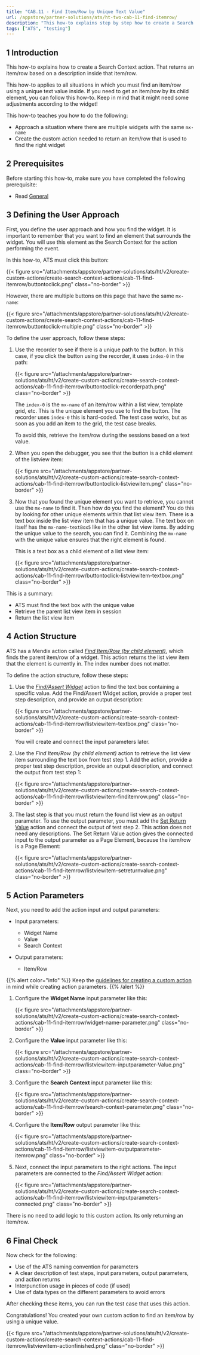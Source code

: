 ```yaml
---
title: "CAB.11 - Find Item/Row by Unique Text Value"
url: /appstore/partner-solutions/ats/ht-two-cab-11-find-itemrow/
description: "This how-to explains step by step how to create a Search Context action for finding an item/row by using a unique text value."
tags: ["ATS", "testing"]
---
```


## 1 Introduction

This how-to explains how to create a Search Context action. That returns an item/row based on a description inside that item/row.

This how-to applies to all situations in which you must find an item/row using a unique text value inside. If you need to get an item/row by its child element, you can follow this how-to. Keep in mind that it might need some adjustments according to the widget!

This how-to teaches you how to do the following:

* Approach a situation where there are multiple widgets with the same `mx-name`
* Create the custom action needed to return an item/row that is used to find the right widget

## 2 Prerequisites

Before starting this how-to, make sure you have completed the following prerequisite:

* Read [General](/appstore/partner-solutions/ats/ht-two-custom-action-general/)

## 3 Defining the User Approach

First, you define the user approach and how you find the widget. It is important to remember that you want to find an element that surrounds the widget. You will use this element as the Search Context for the action performing the event.

In this how-to, ATS must click this button:

{{< figure src="/attachments/appstore/partner-solutions/ats/ht/v2/create-custom-actions/create-search-context-actions/cab-11-find-itemrow/buttontoclick.png" class="no-border" >}}

However, there are multiple buttons on this page that have the same `mx-name`:

{{< figure src="/attachments/appstore/partner-solutions/ats/ht/v2/create-custom-actions/create-search-context-actions/cab-11-find-itemrow/buttontoclick-multiple.png" class="no-border" >}}

To define the user approach, follow these steps:

1. Use the recorder to see if there is a unique path to the button. In this case, if you click the button using the recorder, it uses `index-0` in the path:

    {{< figure src="/attachments/appstore/partner-solutions/ats/ht/v2/create-custom-actions/create-search-context-actions/cab-11-find-itemrow/buttontoclick-recorderpath.png" class="no-border" >}}

    The `index-0` is the `mx-name` of an item/row within a list view, template grid, etc. This is the unique element you use to find the button. The recorder uses `index-0` this is hard-coded. The test case works, but as soon as you add an item to the grid, the test case breaks.

    To avoid this, retrieve the item/row during the sessions based on a text value.

2. When you open the debugger, you see that the button is a child element of the listview item:

    {{< figure src="/attachments/appstore/partner-solutions/ats/ht/v2/create-custom-actions/create-search-context-actions/cab-11-find-itemrow/buttontoclick-listviewitem.png" class="no-border" >}}

3. Now that you found the unique element you want to retrieve, you cannot use the `mx-name` to find it. Then how do you find the element? You do this by looking for other unique elements within that list view item. There is a text box inside the list view item that has a unique value. The text box on itself has the `mx-name-textBox5` like in the other list view items. By adding the unique value to the search, you can find it. Combining the `mx-name` with the unique value ensures that the right element is found.

    This is a text box as a child element of a list view item:

    {{< figure src="/attachments/appstore/partner-solutions/ats/ht/v2/create-custom-actions/create-search-context-actions/cab-11-find-itemrow/buttontoclick-listviewitem-textbox.png" class="no-border" >}}

This is a summary:

* ATS must find the text box with the unique value
* Retrieve the parent list view item in session
* Return the list view item

## 4 Action Structure

ATS has a Mendix action called [*Find Item/Row (by child element)*](/appstore/partner-solutions/ats/rg-one-find-itemrow-by-child/), which finds the parent item/row of a widget. This action returns the list view item that the element is currently in. The index number does not matter.

To define the action structure, follow these steps:

1. Use the [*Find/Assert Widget*](/appstore/partner-solutions/ats/rg-one-findassert-widget/) action to find the text box containing a specific value. Add the Find/Assert Widget action, provide a proper test step description, and provide an output description:

    {{< figure src="/attachments/appstore/partner-solutions/ats/ht/v2/create-custom-actions/create-search-context-actions/cab-11-find-itemrow/listviewitem-textbox.png" class="no-border" >}}

    You will create and connect the input parameters later.

2. Use the *Find Item/Row (by child element)* action to retrieve the list view item surrounding the text box from test step 1. Add the action, provide a proper test step description, provide an output description, and connect the output from test step 1:

    {{< figure src="/attachments/appstore/partner-solutions/ats/ht/v2/create-custom-actions/create-search-context-actions/cab-11-find-itemrow/listviewitem-finditemrow.png" class="no-border" >}}

3. The last step is that you must return the found list view as an output parameter. To use the output parameter, you must add the [Set Return Value](/appstore/partner-solutions/ats/rg-one-set-return-value/) action and connect the output of test step 2. This action does not need any descriptions. The Set Return Value action gives the connected input to the output parameter as a Page Element, because the item/row is a Page Element:

    {{< figure src="/attachments/appstore/partner-solutions/ats/ht/v2/create-custom-actions/create-search-context-actions/cab-11-find-itemrow/listviewitem-setreturnvalue.png" class="no-border" >}}

## 5 Action Parameters

Next, you need to add the action input and output parameters:

* Input parameters:
    * Widget Name
    * Value
    * Search Context

* Output parameters:
    * Item/Row

{{% alert color="info" %}}
Keep the [guidelines for creating a custom action](/appstore/partner-solutions/ats/ht-two-guidelines-custom-action/) in mind while creating action parameters.
{{% /alert %}}

1. Configure the **Widget Name** input parameter like this:

    {{< figure src="/attachments/appstore/partner-solutions/ats/ht/v2/create-custom-actions/create-search-context-actions/cab-11-find-itemrow/widget-name-parameter.png" class="no-border" >}}

2. Configure the **Value** input parameter like this:

    {{< figure src="/attachments/appstore/partner-solutions/ats/ht/v2/create-custom-actions/create-search-context-actions/cab-11-find-itemrow/listviewitem-inputparameter-Value.png" class="no-border" >}}

3. Configure the **Search Context** input parameter like this:

    {{< figure src="/attachments/appstore/partner-solutions/ats/ht/v2/create-custom-actions/create-search-context-actions/cab-11-find-itemrow/search-context-parameter.png" class="no-border" >}}

4. Configure the **Item/Row** output parameter like this:

    {{< figure src="/attachments/appstore/partner-solutions/ats/ht/v2/create-custom-actions/create-search-context-actions/cab-11-find-itemrow/listviewitem-outputparameter-itemrow.png" class="no-border" >}}

5. Next, connect the input parameters to the right actions. The input parameters are connected to the *Find/Assert Widget* action:

    {{< figure src="/attachments/appstore/partner-solutions/ats/ht/v2/create-custom-actions/create-search-context-actions/cab-11-find-itemrow/listviewitem-inputparameters-connected.png" class="no-border" >}}

There is no need to add logic to this custom action. Its only returning an item/row.

## 6 Final Check

Now check for the following:

* Use of the ATS naming convention for parameters
* A clear description of test steps, input parameters, output parameters, and action returns
* Interpunction usage in pieces of code (if used)
* Use of data types on the different parameters to avoid errors

After checking these items, you can run the test case that uses this action.

Congratulations! You created your own custom action to find an item/row by using a unique value.

{{< figure src="/attachments/appstore/partner-solutions/ats/ht/v2/create-custom-actions/create-search-context-actions/cab-11-find-itemrow/listviewitem-actionfinished.png" class="no-border" >}}
